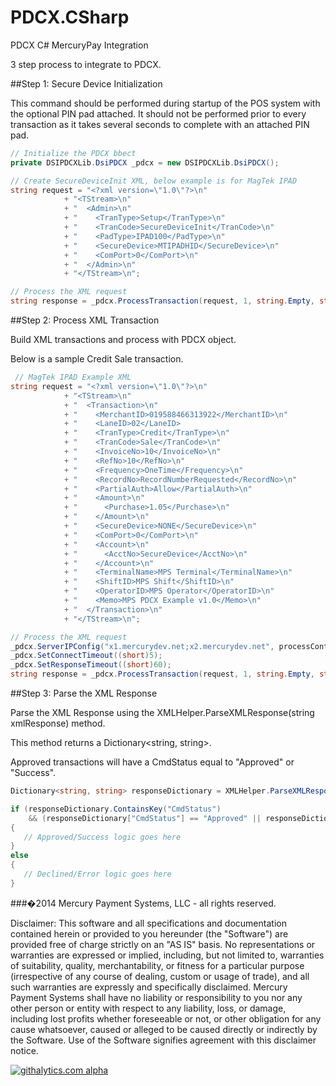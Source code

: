 PDCX.CSharp
===========

PDCX C# MercuryPay Integration

3 step process to integrate to PDCX.

##Step 1: Secure Device Initialization
  
This command should be performed during startup of the POS system with the optional PIN pad attached. 
It should not be performed prior to every transaction as it takes several seconds to complete with an attached PIN pad.
  
```C#
// Initialize the PDCX bbect
private DSIPDCXLib.DsiPDCX _pdcx = new DSIPDCXLib.DsiPDCX();

// Create SecureDeviceInit XML, below example is for MagTek IPAD
string request = "<?xml version=\"1.0\"?>\n"
			+ "<TStream>\n"
			+ "  <Admin>\n"
			+ "    <TranType>Setup</TranType>\n"
			+ "    <TranCode>SecureDeviceInit</TranCode>\n"
			+ "    <PadType>IPAD100</PadType>\n"
			+ "    <SecureDevice>MTIPADHID</SecureDevice>\n"    
			+ "    <ComPort>0</ComPort>\n"
			+ "  </Admin>\n"
			+ "</TStream>\n";

// Process the XML request
string response = _pdcx.ProcessTransaction(request, 1, string.Empty, string.Empty);
```
  
##Step 2: Process XML Transaction

Build XML transactions and process with PDCX object.

Below is a sample Credit Sale transaction.
```C#
 // MagTek IPAD Example XML
string request = "<?xml version=\"1.0\"?>\n"
			+ "<TStream>\n"
			+ "  <Transaction>\n"
			+ "    <MerchantID>019588466313922</MerchantID>\n"
			+ "    <LaneID>02</LaneID> 
			+ "    <TranType>Credit</TranType>\n"
			+ "    <TranCode>Sale</TranCode>\n"
			+ "    <InvoiceNo>10</InvoiceNo>\n"
			+ "    <RefNo>10</RefNo>\n"    
			+ "    <Frequency>OneTime</Frequency>\n"
			+ "    <RecordNo>RecordNumberRequested</RecordNo>\n"
			+ "    <PartialAuth>Allow</PartialAuth>\n"
			+ "    <Amount>\n"
			+ "      <Purchase>1.05</Purchase>\n"
			+ "    </Amount>\n"
			+ "    <SecureDevice>NONE</SecureDevice>\n"
			+ "    <ComPort>0</ComPort>\n"
			+ "    <Account>\n"
			+ "      <AcctNo>SecureDevice</AcctNo>\n"
			+ "    </Account>\n"
			+ "    <TerminalName>MPS Terminal</TerminalName>\n"
			+ "    <ShiftID>MPS Shift</ShiftID>\n"
			+ "    <OperatorID>MPS Operator</OperatorID>\n"
			+ "    <Memo>MPS PDCX Example v1.0</Memo>\n"
			+ "  </Transaction>\n"
			+ "</TStream>\n";

// Process the XML request
_pdcx.ServerIPConfig("x1.mercurydev.net;x2.mercurydev.net", processControl);
_pdcx.SetConnectTimeout((short)5);
_pdcx.SetResponseTimeout((short)60);
string response = _pdcx.ProcessTransaction(request, 1, string.Empty, string.Empty);
```

##Step 3: Parse the XML Response

Parse the XML Response using the XMLHelper.ParseXMLResponse(string xmlResponse) method.

This method returns a Dictionary&lt;string, string&gt;.

Approved transactions will have a CmdStatus equal to "Approved" or "Success".

```C#
Dictionary<string, string> responseDictionary = XMLHelper.ParseXMLResponse(xmlResponse);

if (responseDictionary.ContainsKey("CmdStatus")
    && (responseDictionary["CmdStatus"] == "Approved" || responseDictionary["CmdStatus"] == "Success"))
{
   // Approved/Success logic goes here
}
else
{
   // Declined/Error logic goes here
}
```

###�2014 Mercury Payment Systems, LLC - all rights reserved.

Disclaimer:
This software and all specifications and documentation contained herein or provided to you hereunder (the "Software") are provided free of charge strictly on an "AS IS" basis. No representations or warranties are expressed or implied, including, but not limited to, warranties of suitability, quality, merchantability, or fitness for a particular purpose (irrespective of any course of dealing, custom or usage of trade), and all such warranties are expressly and specifically disclaimed. Mercury Payment Systems shall have no liability or responsibility to you nor any other person or entity with respect to any liability, loss, or damage, including lost profits whether foreseeable or not, or other obligation for any cause whatsoever, caused or alleged to be caused directly or indirectly by the Software. Use of the Software signifies agreement with this disclaimer notice.

[![githalytics.com alpha](https://cruel-carlota.pagodabox.com/6381bc23100d9ca4be432ddc6b15653a "githalytics.com")](http://githalytics.com/MercuryPay/PDCX.CSharp)
